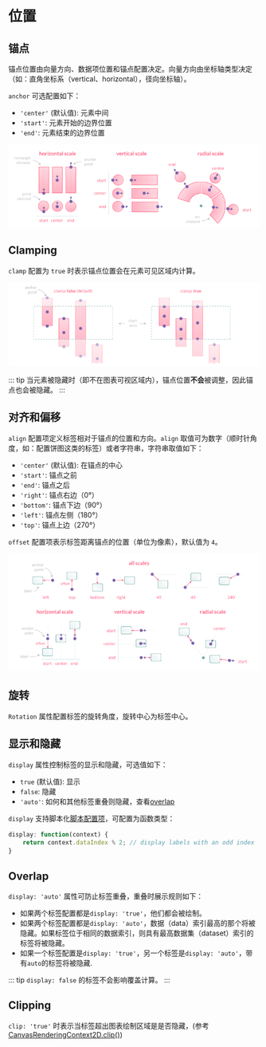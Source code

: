 # 位置

## 锚点

锚点位置由向量方向、数据项位置和锚点配置决定。向量方向由坐标轴类型决定（如：直角坐标系（vertical、horizontal），径向坐标轴）。

`anchor` 可选配置如下：
- `'center'` (默认值): 元素中间
- `'start'`: 元素开始的边界位置
- `'end'`: 元素结束的边界位置

![chartjs-plugin-datalabels](../assets/anchor.png)

## Clamping

`clamp` 配置为 `true` 时表示锚点位置会在元素可见区域内计算。

![chartjs-plugin-datalabels](../assets/clamp.png)

::: tip
当元素被隐藏时（即不在图表可视区域内），锚点位置**不会**被调整，因此锚点也会被隐藏。
:::

## 对齐和偏移

`align` 配置项定义标签相对于锚点的位置和方向。`align` 取值可为数字（顺时针角度，如：配置饼图这类的标签）或者字符串，字符串取值如下：

- `'center'` (默认值): 在锚点的中心
- `'start'`: 锚点之前
- `'end'`: 锚点之后
- `'right'`: 锚点右边（0°）
- `'bottom'`: 锚点下边（90°）
- `'left'`: 锚点左侧（180°）
- `'top'`: 锚点上边（270°）

`offset` 配置项表示标签距离锚点的位置（单位为像素），默认值为 `4`。

![chartjs-plugin-datalabels](../assets/align.png)

## 旋转

`Rotation` 属性配置标签的旋转角度，旋转中心为标签中心。

## 显示和隐藏

`display` 属性控制标签的显示和隐藏，可选值如下：

- `true` (默认值): 显示
- `false`: 隐藏
- `'auto'`: 如何和其他标签重叠则隐藏，查看[overlap](#overlap)

`display` 支持脚本化[脚本配置项](options.md#脚本配置项)，可配置为函数类型：

```javascript
display: function(context) {
    return context.dataIndex % 2; // display labels with an odd index
}
```

## Overlap

`display: 'auto'` 属性可防止标签重叠，重叠时展示规则如下：

- 如果两个标签配置都是`display: 'true'`，他们都会被绘制。
- 如果两个标签配置都是`display: 'auto'`，数据（data）索引最高的那个将被隐藏。如果标签位于相同的数据索引，则具有最高数据集（dataset）索引的标签将被隐藏。
- 如果一个标签配置是`display: 'true'`，另一个标签是`display: 'auto'`，带有`auto`的标签将被隐藏.

::: tip
`display: false` 的标签不会影响覆盖计算。
:::

## Clipping

`clip: 'true'` 时表示当标签超出图表绘制区域是是否隐藏，(参考 [CanvasRenderingContext2D.clip()](https://developer.mozilla.org/en-US/docs/Web/API/CanvasRenderingContext2D/clip))
